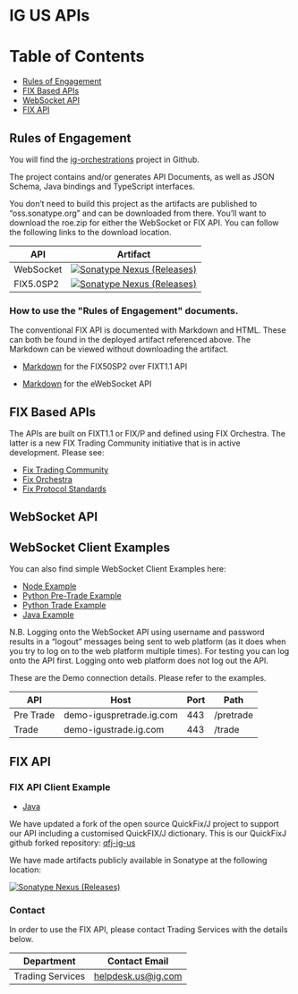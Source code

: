 # IG US APIs

# Table of Contents
- [Rules of Engagement](#rules-of-engagement)
- [FIX Based APIs](#fix-based-apis)
- [WebSocket API](#websocket-api)
- [FIX API](#fix-api)

## Rules of Engagement 
You will find the [ig-orchestrations](https://github.com/IG-Group/ig-orchestrations) project in Github. 

The project contains and/or generates API Documents, as well as JSON Schema, Java bindings and TypeScript interfaces. 

You don’t need to build this project as the artifacts are published to “oss.sonatype.org” and can be downloaded from there.
You’ll want to download the roe.zip for either the WebSocket or FIX API. You can follow the following links to the download location.

| **API**   | **Artifact** |
|-----------|--------------------------|
| WebSocket | [![Sonatype Nexus (Releases)](https://img.shields.io/nexus/r/com.ig.orchestrations.us.rfed/document-websocket?label=WebSocket&server=https%3A%2F%2Foss.sonatype.org%2F)](https://oss.sonatype.org/#nexus-search;gav~com.ig.orchestrations.us.rfed~document-websocket~~~) | 
| FIX5.0SP2	    | [![Sonatype Nexus (Releases)](https://img.shields.io/nexus/r/com.ig.orchestrations.us.rfed/document-fixt?label=FIXT&server=https%3A%2F%2Foss.sonatype.org%2F)](https://oss.sonatype.org/#nexus-search;gav~com.ig.orchestrations.us.rfed~document-fixt~~~)   |

### How to use the "Rules of Engagement" documents.

The conventional FIX API is documented with Markdown and HTML. These can both be found in the deployed artifact referenced above. The Markdown can be viewed without downloading the artifact.

 * [Markdown](https://github.com/IG-Group/ig-orchestrations/tree/master/ig-us-rfed/document/document-fixt/markdown) for the FIX50SP2 over FIXT1.1 API

* [Markdown](https://github.com/IG-Group/ig-orchestrations/tree/master/ig-us-rfed/document/document-websocket/markdown) for the eWebSocket API

## FIX Based APIs

The APIs are built on FIXT1.1 or FIX/P and defined using FIX Orchestra. The latter is a new FIX Trading Community initiative that is in active development.
Please see: 
-	[Fix Trading Community](https://www.fixtrading.org/)
-	[Fix Orchestra](https://www.fixtrading.org/standards/fix-orchestra/)
-	[Fix Protocol Standards](https://www.fixtrading.org/standards/)

## WebSocket API

## WebSocket Client Examples
You can also find simple WebSocket Client Examples here:
- [Node Example](https://github.com/IG-Group/fix-ws-client-example)
- [Python Pre-Trade Example](https://github.com/IG-Group/ig-us-websocket-client-python-example) 
- [Python Trade Example](https://github.com/IG-Group/ig-us-websocket-trade-python-example)
- [Java Example](https://github.com/IG-Group/ig-us-websocket-java-examples)

N.B. Logging onto the WebSocket API using username and password results in a “logout” messages being sent to web platform (as it does when you try to log on to the web platform multiple times). For testing you can log onto the API first. Logging onto web platform does not log out the API.

These are the Demo connection details.  Please refer to the examples.

| **API**   | **Host**                 | **Port** | **Path**  |
|-----------|--------------------------|----------|-----------|
| Pre Trade | demo-iguspretrade.ig.com | 443	    | /pretrade |
| Trade	    | demo-igustrade.ig.com	   | 443	    | /trade    |	 	 

## FIX API
### FIX API Client Example
- [Java](https://github.com/IG-Group/ig-us-websocket-java-examples)

We have updated a fork of the open source QuickFix/J project to support our API including a customised QuickFIX/J dictionary. This is our QuickFixJ github forked repository: [qfj-ig-us](https://github.com/IG-Group/qfj-ig-us)

We have made artifacts publicly available in Sonatype at the following location:

[![Sonatype Nexus (Releases)](https://img.shields.io/nexus/r/com.ig.us.otc/quickfixj-all?label=QuickFixJ&server=https%3A%2F%2Foss.sonatype.org%2F)](https://oss.sonatype.org/#nexus-search;gav~com.ig.us.otc~~~)


### Contact
In order to use the FIX API, please contact Trading Services with the details below.

| **Department**    | **Contact Email**    |
|-------------------|----------------------|
| Trading Services  | helpdesk.us@ig.com   |

